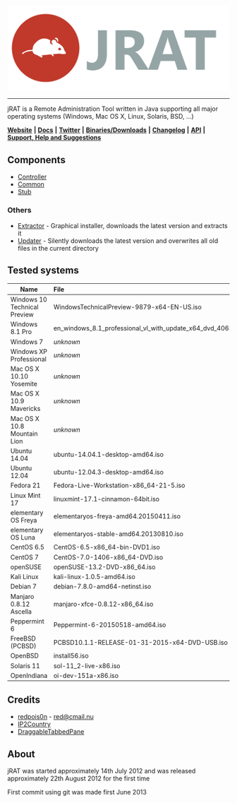 ![Logo](logo.png)

***

jRAT is a Remote Administration Tool written in Java supporting all major operating systems (Windows, Mac OS X, Linux, Solaris, BSD, ...)

[**Website**](https://jrat.io) **|** [**Docs**](https://github.com/java-rat/docs) **|** [**Twitter**](https://twitter.com/java_rat) **|** [**Binaries/Downloads**](https://jrat.io/downloads.php) **|** [**Changelog**](/CHANGELOG.md) **|** 
[**API**](https://github.com/java-rat/api)  **|** [**Support, Help and Suggestions**](https://jrat.io/support.php)

## Components

- [Controller](Controller/)
- [Common](Common/)
- [Stub](Stub/)

### Others

- [Extractor](Extractor/) - Graphical installer, downloads the latest version and extracts it
- [Updater](Updater/) - Silently downloads the latest version and overwrites all old files in the current directory

## Tested systems

| Name	  							| File
| ---         						| :---
| Windows 10 Technical Preview		| WindowsTechnicalPreview-9879-x64-EN-US.iso
| Windows 8.1 Pro					| en_windows_8.1_professional_vl_with_update_x64_dvd_4065194.iso
| Windows 7							| _unknown_
| Windows XP Professional			| _unknown_
| Mac OS X 10.10 Yosemite			| _unknown_
| Mac OS X 10.9 Mavericks			| _unknown_
| Mac OS X 10.8 Mountain Lion		| _unknown_
| Ubuntu 14.04						| ubuntu-14.04.1-desktop-amd64.iso
| Ubuntu 12.04						| ubuntu-12.04.3-desktop-amd64.iso
| Fedora 21							| Fedora-Live-Workstation-x86_64-21-5.iso
| Linux Mint 17						| linuxmint-17.1-cinnamon-64bit.iso
| elementary OS	Freya				| elementaryos-freya-amd64.20150411.iso
| elementary OS	Luna				| elementaryos-stable-amd64.20130810.iso
| CentOS 6.5						| CentOS-6.5-x86_64-bin-DVD1.iso
| CentOS 7							| CentOS-7.0-1406-x86_64-DVD.iso
| openSUSE							| openSUSE-13.2-DVD-x86_64.iso
| Kali Linux						| kali-linux-1.0.5-amd64.iso
| Debian 7							| debian-7.8.0-amd64-netinst.iso
| Manjaro 0.8.12 Ascella			| manjaro-xfce-0.8.12-x86_64.iso
| Peppermint 6						| Peppermint-6-20150518-amd64.iso
| FreeBSD (PCBSD)					| PCBSD10.1.1-RELEASE-01-31-2015-x64-DVD-USB.iso
| OpenBSD							| install56.iso
| Solaris 11						| sol-11_2-live-x86.iso
| OpenIndiana						| oi-dev-151a-x86.iso

## Credits

- [redpois0n](https://redpois0n.com) - [red@cmail.nu](red@cmail.nu)
- [IP2Country](http://firestats.cc/wiki/ip2c)
- [DraggableTabbedPane](http://java-swing-tips.blogspot.se/2008/04/drag-and-drop-tabs-in-jtabbedpane.html)

## About

jRAT was started approximately 14th July 2012 and was released approximately 22th August 2012 for the first time


First commit using git was made first June 2013
